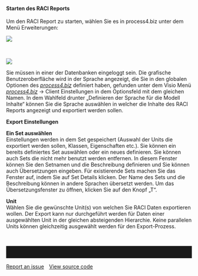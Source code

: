 #### Starten des RACI Reports

Um den RACI Report zu starten, wählen Sie es in process4.biz unter dem Menü  Erweiterungen: 

![](//images.ctfassets.net/utx1h0gfm1om/4dyxEOOssMOIwY6M2KE6yC/e59408f7689f0b5be288a6596a2ff1ae/329153.png)

 

![](//images.ctfassets.net/utx1h0gfm1om/6gryT8qd4A2YyIYAAWcEwG/572e7227b7b8d8380cf8c45bd345e7b0/329151.png)

Sie müssen in einer der Datenbanken eingeloggt sein. Die grafische Benutzeroberfläche wird in der Sprache angezeigt, die Sie in den globalen Optionen des *[process4.biz](http://process4.biz)* definiert haben, gefunden unter dem Visio Menü *[process4.biz](http://process4.biz)* → Client Einstellungen in dem Optionsfeld mit dem gleichen Namen. In dem Wahlfeld drunter „Definieren der Sprache für die Modell Inhalte“ können Sie die Sprache auswählen in welcher die Inhalte des RACI Reports angezeigt und exportiert werden sollen.

**Export Einstellungen**

**Ein Set auswählen**  
Einstellungen werden in dem Set gespeichert (Auswahl der Units die exportiert werden sollen, Klassen, Eigenschaften etc.). Sie können ein bereits definiertes Set auswählen oder ein neues definieren. Sie können auch Sets die nicht mehr benutzt werden entfernen. 
In diesem Fenster können Sie den Setnamen und die Beschreibung definieren und Sie können auch Übersetzungen eingeben. Für existierende Sets machen Sie das Fenster auf, indem Sie auf Set Details klicken. Der Name des Sets und die Beschreibung können in andere Sprachen übersetzt werden. Um das Übersetzungsfenster zu öffnen, klicken Sie auf den Knopf „T“. 


**Unit**  
Wählen Sie die gewünschte Unit(s) von welchen Sie RACI Daten exportieren wollen. Der Export kann nur durchgeführt werden für Daten einer ausgewählten Unit in der gleichen absteigenden Hierarchie. Keine parallelen Units können gleichzeitig ausgewählt werden für den Export-Prozess. 

 

<hr style="padding-top:2rem" />
<a href="https://github.com/process4/docs/issues" target="_blank" class="bgw btn btn-primary btn-lg shadow-sm">Report an issue</a>
<a href="https://github.com/process4/docs" target="_blank" class="bgw btn btn-primary btn-lg shadow-sm" style="margin-left:10px;">View source code</a>